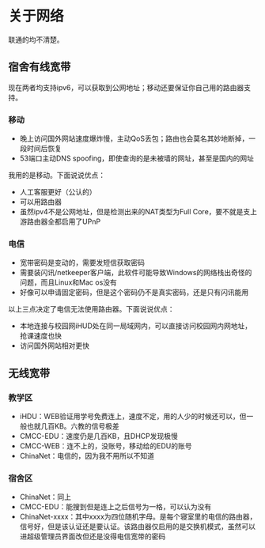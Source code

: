 # 关于网络

联通的均不清楚。

## 宿舍有线宽带

现在两者均支持ipv6，可以获取到公网地址；移动还要保证你自己用的路由器支持。

### 移动

* 晚上访问国外网站速度爆炸慢，主动QoS丢包；路由也会莫名其妙地断掉，一段时间后恢复
* 53端口主动DNS spoofing，即使查询的是未被墙的网址，甚至是国内的网址

我用的是移动。下面说说优点：

* 人工客服更好（公认的）
* 可以用路由器
* 虽然ipv4不是公网地址，但是检测出来的NAT类型为Full Core，要不就是支上游路由器全都启用了UPnP

### 电信

* 宽带密码是变动的，需要发短信获取密码
* 需要装闪讯/netkeeper客户端，此软件可能导致Windows的网络栈出奇怪的问题，而且Linux和Mac os没有
* 好像可以申请固定密码，但是这个密码仍不是真实密码，还是只有闪讯能用

以上三点决定了电信无法使用路由器。下面说说优点：

* 本地连接与校园网iHUD处在同一局域网内，可以直接访问校园网内网地址，抢课速度也快
* 访问国外网站相对更快

## 无线宽带

### 教学区

* iHDU：WEB验证用学号免费连上，速度不定，用的人少的时候还可以，但一般也就几百KB。六教的信号极差
* CMCC-EDU：速度仍是几百KB，且DHCP发现极慢
* CMCC-WEB：连不上的，没账号，移动给的EDU的账号
* ChinaNet：电信的，因为我不用所以不知道

### 宿舍区

* ChinaNet：同上
* CMCC-EDU：能搜到但是连上之后信号为一格，可以认为没有
* ChinaNet-xxxx：其中xxxx为四位随机字母。是每个寝室里的电信的路由器，信号好，但是该认证还是要认证。该路由器仅启用的是交换机模式，虽然可以进超级管理员界面改但还是没得电信宽带的密码
